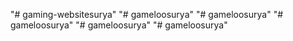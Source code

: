 "# gaming-websitesurya" 
"# gameloosurya" 
"# gameloosurya" 
"# gameloosurya" 
"# gameloosurya" 
"# gameloosurya" 
